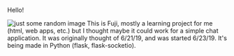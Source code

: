 Hello!


![just some random image](https://repository-images.githubusercontent.com/193307873/ab47a680-9551-11e9-81f5-b9dd8339822b)
This is Fuji, mostly a learning project for me (html, web apps, etc.) but I thought maybe it could work for a simple chat application. 
It was originally thought of 6/21/19, and was started 6/23/19. It's being made in Python (flask, flask-socketio).
